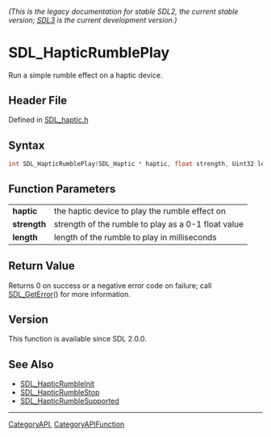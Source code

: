 ###### (This is the legacy documentation for stable SDL2, the current stable version; [SDL3](https://wiki.libsdl.org/SDL3/) is the current development version.)
# SDL_HapticRumblePlay

Run a simple rumble effect on a haptic device.

## Header File

Defined in [SDL_haptic.h](https://github.com/libsdl-org/SDL/blob/SDL2/include/SDL_haptic.h)

## Syntax

```c
int SDL_HapticRumblePlay(SDL_Haptic * haptic, float strength, Uint32 length );

```

## Function Parameters

|                  |                                                     |
| ---------------- | --------------------------------------------------- |
| **haptic**       | the haptic device to play the rumble effect on      |
| **strength**     | strength of the rumble to play as a 0-1 float value |
| **length**       | length of the rumble to play in milliseconds        |

## Return Value

Returns 0 on success or a negative error code on failure; call
[SDL_GetError](SDL_GetError)() for more information.

## Version

This function is available since SDL 2.0.0.

## See Also

* [SDL_HapticRumbleInit](SDL_HapticRumbleInit)
* [SDL_HapticRumbleStop](SDL_HapticRumbleStop)
* [SDL_HapticRumbleSupported](SDL_HapticRumbleSupported)

----
[CategoryAPI](CategoryAPI), [CategoryAPIFunction](CategoryAPIFunction)

